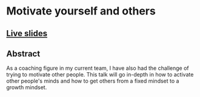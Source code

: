 # Motivate yourself and others

## [Live slides](https://weyensluk.github.io/Motivate-yourself-and-others)

## Abstract
As a coaching figure in my current team, I have also had the challenge of trying to motivate other people. This talk will go in-depth in how to activate other people's minds and how to get others from a fixed mindset to a growth mindset.
